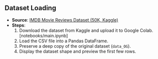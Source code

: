 ## Dataset Loading

- **Source**: [IMDB Movie Reviews Dataset (50K, Kaggle)](https://www.kaggle.com/datasets/lakshmi25npathi/imdb-dataset-of-50k-movie-reviews)  
- **Steps**:
  1. Download the dataset from Kaggle and upload it to Google Colab.[notebooks/main.ipynb]  
  2. Load the CSV file into a Pandas DataFrame.  
  3. Preserve a deep copy of the original dataset (`data_OG`).  
  4. Display the dataset shape and preview the first few rows.  